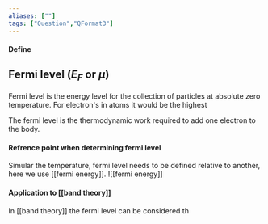 ```yaml
---
aliases: [""]
tags: ["Question","QFormat3"]
---
```


#### Define
## Fermi level ($E_F$ or $\mu$)
Fermi level is the energy level for the collection of particles at absolute zero temperature. For electron's in atoms it would be the highest 

The fermi level is the thermodynamic work required to add one electron to the body. 

#### Refrence point when determining fermi level
Simular the temperature, fermi level needs to be defined relative to another, here we use [[fermi energy]].
![[fermi energy]]

#### Application to [[band theory]]
In [[band theory]] the fermi level can be considered th